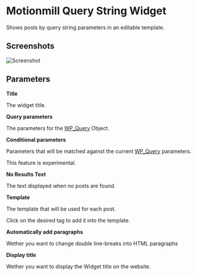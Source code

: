 Motionmill Query String Widget
==============================

Shows posts by query string parameters in an editable template.

Screenshots
-----------

![Screenshot](http://maartenmenten.be/wp-content/uploads/2014/07/Screen-Shot-2014-07-22-at-00.21.12.png)

Parameters
----------

__Title__

The widget title.

__Query parameters__

The parameters for the [WP_Query](http://codex.wordpress.org/Class_Reference/WP_Query "WP_Query") Object.

__Conditional parameters__

Parameters that will be matched against the current [WP_Query](http://codex.wordpress.org/Class_Reference/WP_Query "WP_Query") parameters.

This feature is experimental.

__No Results Text__

The text displayed when no posts are found.

__Template__

The template that will be used for each post.

Click on the desired tag to add it into the template.

__Automatically add paragraphs__

Wether you want to change double line-breaks into HTML paragraphs

__Display title__

Wether you want to display the Widget title on the website.
